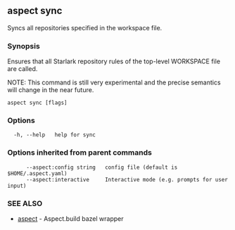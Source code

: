 ## aspect sync

Syncs all repositories specified in the workspace file.

### Synopsis

Ensures that all Starlark repository rules of the top-level WORKSPACE
file are called.

NOTE: This command is still very experimental and the precise semantics
will change in the near future.

```
aspect sync [flags]
```

### Options

```
  -h, --help   help for sync
```

### Options inherited from parent commands

```
      --aspect:config string   config file (default is $HOME/.aspect.yaml)
      --aspect:interactive     Interactive mode (e.g. prompts for user input)
```

### SEE ALSO

* [aspect](aspect.md)	 - Aspect.build bazel wrapper

